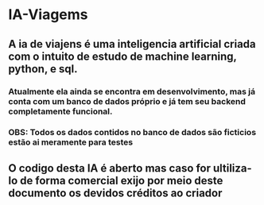 # IA-Viagems

 ## A ia de viajens é uma inteligencia artificial criada com o intuito de estudo de machine learning, python, e sql.
 
 ### Atualmente ela ainda se encontra em desenvolvimento, mas já conta com um banco de dados próprio e já tem seu backend completamente funcional.

 ### OBS: Todos os dados contidos no banco de dados são ficticios estão ai meramente para testes

 ## O codigo desta IA é aberto mas caso for ultiliza-lo de forma comercial exijo por meio deste documento os devidos créditos ao criador

